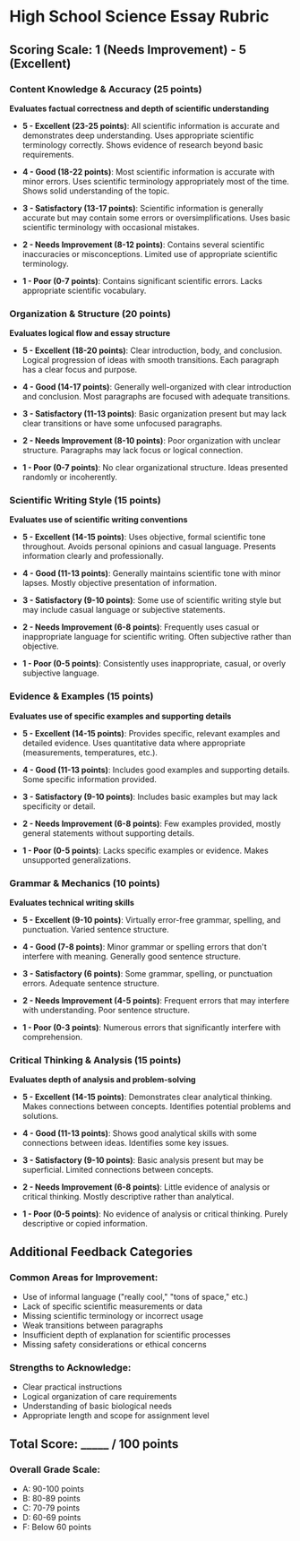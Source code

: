 # High School Science Essay Rubric

## Scoring Scale: 1 (Needs Improvement) - 5 (Excellent)

### Content Knowledge & Accuracy (25 points)
**Evaluates factual correctness and depth of scientific understanding**

- **5 - Excellent (23-25 points)**: All scientific information is accurate and demonstrates deep understanding. Uses appropriate scientific terminology correctly. Shows evidence of research beyond basic requirements.

- **4 - Good (18-22 points)**: Most scientific information is accurate with minor errors. Uses scientific terminology appropriately most of the time. Shows solid understanding of the topic.

- **3 - Satisfactory (13-17 points)**: Scientific information is generally accurate but may contain some errors or oversimplifications. Uses basic scientific terminology with occasional mistakes.

- **2 - Needs Improvement (8-12 points)**: Contains several scientific inaccuracies or misconceptions. Limited use of appropriate scientific terminology.

- **1 - Poor (0-7 points)**: Contains significant scientific errors. Lacks appropriate scientific vocabulary.

### Organization & Structure (20 points)
**Evaluates logical flow and essay structure**

- **5 - Excellent (18-20 points)**: Clear introduction, body, and conclusion. Logical progression of ideas with smooth transitions. Each paragraph has a clear focus and purpose.

- **4 - Good (14-17 points)**: Generally well-organized with clear introduction and conclusion. Most paragraphs are focused with adequate transitions.

- **3 - Satisfactory (11-13 points)**: Basic organization present but may lack clear transitions or have some unfocused paragraphs.

- **2 - Needs Improvement (8-10 points)**: Poor organization with unclear structure. Paragraphs may lack focus or logical connection.

- **1 - Poor (0-7 points)**: No clear organizational structure. Ideas presented randomly or incoherently.

### Scientific Writing Style (15 points)
**Evaluates use of scientific writing conventions**

- **5 - Excellent (14-15 points)**: Uses objective, formal scientific tone throughout. Avoids personal opinions and casual language. Presents information clearly and professionally.

- **4 - Good (11-13 points)**: Generally maintains scientific tone with minor lapses. Mostly objective presentation of information.

- **3 - Satisfactory (9-10 points)**: Some use of scientific writing style but may include casual language or subjective statements.

- **2 - Needs Improvement (6-8 points)**: Frequently uses casual or inappropriate language for scientific writing. Often subjective rather than objective.

- **1 - Poor (0-5 points)**: Consistently uses inappropriate, casual, or overly subjective language.

### Evidence & Examples (15 points)
**Evaluates use of specific examples and supporting details**

- **5 - Excellent (14-15 points)**: Provides specific, relevant examples and detailed evidence. Uses quantitative data where appropriate (measurements, temperatures, etc.).

- **4 - Good (11-13 points)**: Includes good examples and supporting details. Some specific information provided.

- **3 - Satisfactory (9-10 points)**: Includes basic examples but may lack specificity or detail.

- **2 - Needs Improvement (6-8 points)**: Few examples provided, mostly general statements without supporting details.

- **1 - Poor (0-5 points)**: Lacks specific examples or evidence. Makes unsupported generalizations.

### Grammar & Mechanics (10 points)
**Evaluates technical writing skills**

- **5 - Excellent (9-10 points)**: Virtually error-free grammar, spelling, and punctuation. Varied sentence structure.

- **4 - Good (7-8 points)**: Minor grammar or spelling errors that don't interfere with meaning. Generally good sentence structure.

- **3 - Satisfactory (6 points)**: Some grammar, spelling, or punctuation errors. Adequate sentence structure.

- **2 - Needs Improvement (4-5 points)**: Frequent errors that may interfere with understanding. Poor sentence structure.

- **1 - Poor (0-3 points)**: Numerous errors that significantly interfere with comprehension.

### Critical Thinking & Analysis (15 points)
**Evaluates depth of analysis and problem-solving**

- **5 - Excellent (14-15 points)**: Demonstrates clear analytical thinking. Makes connections between concepts. Identifies potential problems and solutions.

- **4 - Good (11-13 points)**: Shows good analytical skills with some connections between ideas. Identifies some key issues.

- **3 - Satisfactory (9-10 points)**: Basic analysis present but may be superficial. Limited connections between concepts.

- **2 - Needs Improvement (6-8 points)**: Little evidence of analysis or critical thinking. Mostly descriptive rather than analytical.

- **1 - Poor (0-5 points)**: No evidence of analysis or critical thinking. Purely descriptive or copied information.

## Additional Feedback Categories

### Common Areas for Improvement:
- Use of informal language ("really cool," "tons of space," etc.)
- Lack of specific scientific measurements or data
- Missing scientific terminology or incorrect usage
- Weak transitions between paragraphs
- Insufficient depth of explanation for scientific processes
- Missing safety considerations or ethical concerns

### Strengths to Acknowledge:
- Clear practical instructions
- Logical organization of care requirements
- Understanding of basic biological needs
- Appropriate length and scope for assignment level

## Total Score: _____ / 100 points

### Overall Grade Scale:
- A: 90-100 points
- B: 80-89 points  
- C: 70-79 points
- D: 60-69 points
- F: Below 60 points